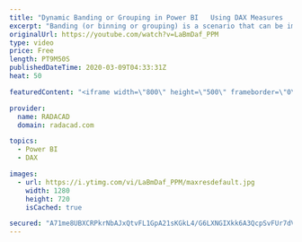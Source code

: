 ```yaml
---
title: "Dynamic Banding or Grouping in Power BI   Using DAX Measures   Choose the Count of Bins"
excerpt: "Banding (or binning or grouping) is a scenario that can be implemented both statically and dynamically in Power BI. Dynamic banding means selecting the bin (or band) configuration, and the banding changes based on the user selection of the slicer. Imagine that we have a count of customers by their age"
originalUrl: https://youtube.com/watch?v=LaBmDaf_PPM
type: video
price: Free
length: PT9M50S
publishedDateTime: 2020-03-09T04:33:31Z
heat: 50

featuredContent: "<iframe width=\"800\" height=\"500\" frameborder=\"0\" src=\"https://www.youtube.com/embed/LaBmDaf_PPM\" allow=\"accelerometer; autoplay; encrypted-media; gyroscope; picture-in-picture\" allowfullscreen></iframe>"

provider:
  name: RADACAD
  domain: radacad.com

topics:
  - Power BI
  - DAX

images:
  - url: https://i.ytimg.com/vi/LaBmDaf_PPM/maxresdefault.jpg
    width: 1280
    height: 720
    isCached: true

secured: "A71me8UBXCRPkrNbAJxQtvFL1GpA21sKGkL4/G6LXNGIXkk6A3QcpSvFUr7dVIp6iYTlH+4mLHREE5a282d/w5PRmR9CXCy94IDoZPKqjnLUWSZFFnIRiZ1m4r8vRWEt+gmgZQ8hHVZv2Alt4S2fm7VT1jmzJ+wXYT4Nx6NvnpGMOLsbmpDYo9wPDeGbs7I4hN1jeR8PIQIpjpXK4c2OZYRO9/kXPRU/n1t3xKvnOaCZi6NtYzceX+owmy8/8A2alkN268knwOFO4EMMV6mMLr+s+JLtxhdGg76XvZpzT13PVpG1RaEuZf0Hf4vi7q8Rkwkl1kDSRiKXDrqZvAwuWATV6JFT1V6kMGovYW4xE2ORIDloC5iqVNNlwGjTH68fHoK+JZxmRrWuBXogrWloMiSUO+CoiOfnNjS5CPjo7JY=;lDlGuWSs3S9SAaA80jNoEg=="
---
```


